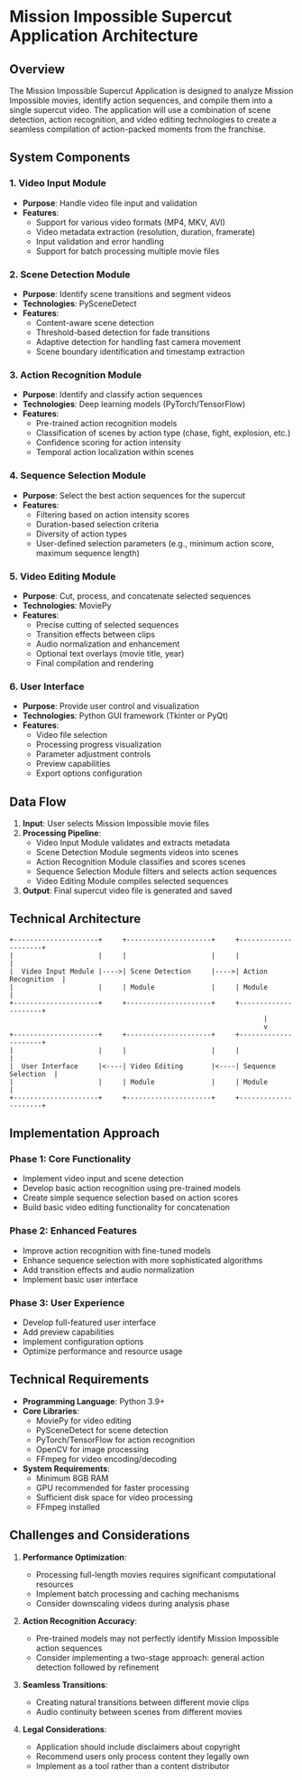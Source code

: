 # Mission Impossible Supercut Application Architecture

## Overview

The Mission Impossible Supercut Application is designed to analyze Mission Impossible movies, identify action sequences, and compile them into a single supercut video. The application will use a combination of scene detection, action recognition, and video editing technologies to create a seamless compilation of action-packed moments from the franchise.

## System Components

### 1. Video Input Module
- **Purpose**: Handle video file input and validation
- **Features**:
  - Support for various video formats (MP4, MKV, AVI)
  - Video metadata extraction (resolution, duration, framerate)
  - Input validation and error handling
  - Support for batch processing multiple movie files

### 2. Scene Detection Module
- **Purpose**: Identify scene transitions and segment videos
- **Technologies**: PySceneDetect
- **Features**:
  - Content-aware scene detection
  - Threshold-based detection for fade transitions
  - Adaptive detection for handling fast camera movement
  - Scene boundary identification and timestamp extraction

### 3. Action Recognition Module
- **Purpose**: Identify and classify action sequences
- **Technologies**: Deep learning models (PyTorch/TensorFlow)
- **Features**:
  - Pre-trained action recognition models
  - Classification of scenes by action type (chase, fight, explosion, etc.)
  - Confidence scoring for action intensity
  - Temporal action localization within scenes

### 4. Sequence Selection Module
- **Purpose**: Select the best action sequences for the supercut
- **Features**:
  - Filtering based on action intensity scores
  - Duration-based selection criteria
  - Diversity of action types
  - User-defined selection parameters (e.g., minimum action score, maximum sequence length)

### 5. Video Editing Module
- **Purpose**: Cut, process, and concatenate selected sequences
- **Technologies**: MoviePy
- **Features**:
  - Precise cutting of selected sequences
  - Transition effects between clips
  - Audio normalization and enhancement
  - Optional text overlays (movie title, year)
  - Final compilation and rendering

### 6. User Interface
- **Purpose**: Provide user control and visualization
- **Technologies**: Python GUI framework (Tkinter or PyQt)
- **Features**:
  - Video file selection
  - Processing progress visualization
  - Parameter adjustment controls
  - Preview capabilities
  - Export options configuration

## Data Flow

1. **Input**: User selects Mission Impossible movie files
2. **Processing Pipeline**:
   - Video Input Module validates and extracts metadata
   - Scene Detection Module segments videos into scenes
   - Action Recognition Module classifies and scores scenes
   - Sequence Selection Module filters and selects action sequences
   - Video Editing Module compiles selected sequences
3. **Output**: Final supercut video file is generated and saved

## Technical Architecture

```
+---------------------+     +---------------------+     +---------------------+
|                     |     |                     |     |                     |
|  Video Input Module |---->| Scene Detection     |---->| Action Recognition  |
|                     |     | Module              |     | Module              |
+---------------------+     +---------------------+     +---------------------+
                                                               |
                                                               v
+---------------------+     +---------------------+     +---------------------+
|                     |     |                     |     |                     |
|  User Interface     |<----| Video Editing       |<----| Sequence Selection  |
|                     |     | Module              |     | Module              |
+---------------------+     +---------------------+     +---------------------+
```

## Implementation Approach

### Phase 1: Core Functionality
- Implement video input and scene detection
- Develop basic action recognition using pre-trained models
- Create simple sequence selection based on action scores
- Build basic video editing functionality for concatenation

### Phase 2: Enhanced Features
- Improve action recognition with fine-tuned models
- Enhance sequence selection with more sophisticated algorithms
- Add transition effects and audio normalization
- Implement basic user interface

### Phase 3: User Experience
- Develop full-featured user interface
- Add preview capabilities
- Implement configuration options
- Optimize performance and resource usage

## Technical Requirements

- **Programming Language**: Python 3.9+
- **Core Libraries**:
  - MoviePy for video editing
  - PySceneDetect for scene detection
  - PyTorch/TensorFlow for action recognition
  - OpenCV for image processing
  - FFmpeg for video encoding/decoding
- **System Requirements**:
  - Minimum 8GB RAM
  - GPU recommended for faster processing
  - Sufficient disk space for video processing
  - FFmpeg installed

## Challenges and Considerations

1. **Performance Optimization**:
   - Processing full-length movies requires significant computational resources
   - Implement batch processing and caching mechanisms
   - Consider downscaling videos during analysis phase

2. **Action Recognition Accuracy**:
   - Pre-trained models may not perfectly identify Mission Impossible action sequences
   - Consider implementing a two-stage approach: general action detection followed by refinement

3. **Seamless Transitions**:
   - Creating natural transitions between different movie clips
   - Audio continuity between scenes from different movies

4. **Legal Considerations**:
   - Application should include disclaimers about copyright
   - Recommend users only process content they legally own
   - Implement as a tool rather than a content distributor
